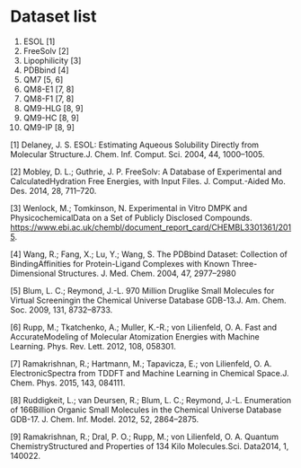 # Dataset list
1. ESOL [1]
2. FreeSolv [2]
3. Lipophilicity [3]
4. PDBbind [4]
5. QM7 [5, 6]
6. QM8-E1 [7, 8]
7. QM8-F1 [7, 8]
8. QM9-HLG [8, 9]
9. QM9-HC [8, 9]
10. QM9-IP [8, 9]


[1] Delaney, J. S. ESOL: Estimating Aqueous Solubility Directly from Molecular Structure.J. Chem. Inf. Comput. Sci. 2004, 44, 1000–1005.

[2] Mobley, D. L.; Guthrie, J. P. FreeSolv: A Database of Experimental and CalculatedHydration Free Energies, with Input Files. J. Comput.-Aided Mo. Des. 2014, 28, 711–720.

[3] Wenlock, M.; Tomkinson, N. Experimental in Vitro DMPK and PhysicochemicalData on a Set of Publicly Disclosed Compounds. https://www.ebi.ac.uk/chembl/document_report_card/CHEMBL3301361/2015.

[4] Wang, R.; Fang, X.; Lu, Y.; Wang, S. The PDBbind Dataset: Collection of BindingAffinities for Protein-Ligand Complexes with Known Three-Dimensional Structures. J. Med. Chem. 2004, 47, 2977–2980

[5] Blum, L. C.; Reymond, J.-L. 970 Million Druglike Small Molecules for Virtual Screeningin the Chemical Universe Database GDB-13.J. Am. Chem. Soc. 2009, 131, 8732–8733.

[6] Rupp, M.; Tkatchenko, A.; Muller, K.-R.; von Lilienfeld, O. A. Fast and AccurateModeling of Molecular Atomization Energies with Machine Learning. Phys. Rev. Lett. 2012, 108, 058301.

[7] Ramakrishnan, R.; Hartmann, M.; Tapavicza, E.; von Lilienfeld, O. A. ElectronicSpectra from TDDFT and Machine Learning in Chemical Space.J. Chem. Phys. 2015, 143, 084111.

[8] Ruddigkeit, L.; van Deursen, R.; Blum, L. C.; Reymond, J.-L. Enumeration of 166Billion Organic Small Molecules in the Chemical Universe Database GDB-17. J. Chem. Inf. Model. 2012, 52, 2864–2875.

[9] Ramakrishnan, R.; Dral, P. O.; Rupp, M.; von Lilienfeld, O. A. Quantum ChemistryStructured and Properties of 134 Kilo Molecules.Sci.  Data2014, 1, 140022.
